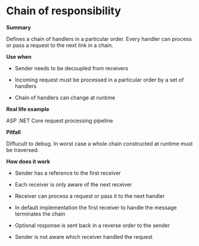 # Chain of responsibility

<b>Summary</b>

Defines a chain of handlers in a particular order. Every handler can process or pass a request to the next link in a chain.

<b>Use when</b>

* Sender needs to be decoupled from receivers

* Incoming request must be processed in a particular order by a set of handlers

* Chain of handlers can change at runtime

<b>Real life example</b>

ASP .NET Core request processing pipeline

<b>Pitfall</b>

Diffucult to debug.  In worst case a whole chain constructed at runtime must be traversed.

<b>How does it work</b>

* Sender has a reference to the first receiver

* Each receiver is only aware of the next receiver

* Receiver can process a request or pass it to the next handler

* In default implementation the first receiver to handle the message terminates the chain

* Optional response is sent back in a reverse order to the sender

* Sender is not aware which receiver handled the request

